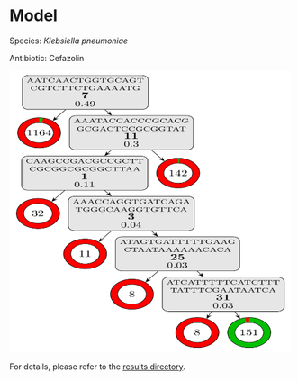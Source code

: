 
# Model

Species: *Klebsiella pneumoniae*

Antibiotic: Cefazolin

<a href="./model.pdf"><img src="./model.png" width=500 height=500 /></a>

For details, please refer to the [results directory](../../../../../results/cart_b/klebsiella%20pneumoniae/cefazolin/repeat_3/).

